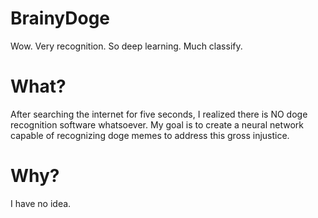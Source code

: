 # BrainyDoge
Wow. Very recognition. So deep learning. Much classify.

# What?
After searching the internet for five seconds, I realized there is NO doge recognition software whatsoever. My goal is to create a neural network capable of recognizing doge memes to address this gross injustice.

# Why?
I have no idea.
